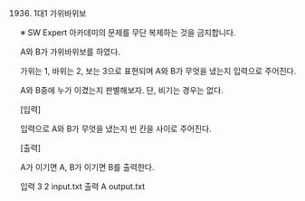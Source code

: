 1936. 1대1 가위바위보

※ SW Expert 아카데미의 문제를 무단 복제하는 것을 금지합니다.

 
 

A와 B가 가위바위보를 하였다.

가위는 1, 바위는 2, 보는 3으로 표현되며 A와 B가 무엇을 냈는지 입력으로 주어진다.

A와 B중에 누가 이겼는지 판별해보자. 단, 비기는 경우는 없다.

 

[입력]

입력으로 A와 B가 무엇을 냈는지 빈 칸을 사이로 주어진다.

 
 

[출력]

A가 이기면 A, B가 이기면 B를 출력한다.

입력
3 2
input.txt
출력
A
output.txt